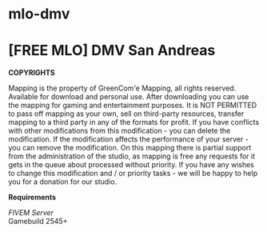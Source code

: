 # mlo-dmv
# [FREE MLO] DMV San Andreas
**COPYRIGHTS**

Mapping is the property of GreenCom'e Mapping, all rights reserved. Available for download and personal use.
After downloading you can use the mapping for gaming and entertainment purposes. 
It is NOT PERMITTED to pass off mapping as your own, sell on third-party resources, transfer mapping to a third party in any of the formats for profit. 
If you have conflicts with other modifications from this modification - you can delete the modification. 
If the modification affects the performance of your server - you can remove the modification.
On this mapping there is partial support from the administration of the studio, as mapping is free any requests for it gets in the queue about processed without priority. 
If you have any wishes to change this modification and / or priority tasks - we will be happy to help you for a donation for our studio.


**Requirements**

*FIVEM Server*<br>
Gamebuild 2545+
